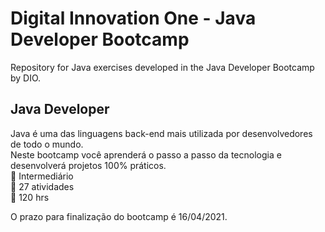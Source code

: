 # Digital Innovation One - Java Developer Bootcamp

Repository for Java exercises developed in the Java Developer Bootcamp by DIO.

## Java Developer
Java é uma das linguagens back-end mais utilizada por desenvolvedores de todo o mundo. <br>Neste bootcamp você aprenderá o passo a passo da tecnologia e desenvolverá projetos 100% práticos.<br>
 Intermediário<br>
 27 atividades<br>
 120 hrs<br>

O prazo para finalização do bootcamp é 16/04/2021.
